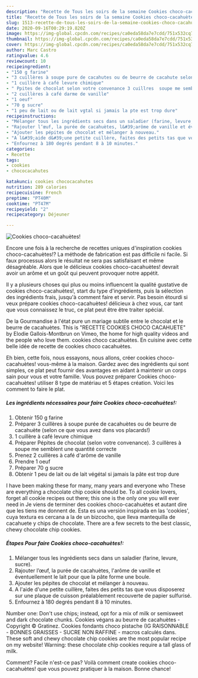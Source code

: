 ```yaml
---
description: "Recette de Tous les soirs de la semaine Cookies choco-cacahuètes!"
title: "Recette de Tous les soirs de la semaine Cookies choco-cacahuètes!"
slug: 1513-recette-de-tous-les-soirs-de-la-semaine-cookies-choco-cacahuetes
date: 2020-09-16T00:29:19.820Z
image: https://img-global.cpcdn.com/recipes/ca0eda58da7e7cdd/751x532cq70/cookies-choco-cacahuetes-photo-principale-de-la-recette.jpg
thumbnail: https://img-global.cpcdn.com/recipes/ca0eda58da7e7cdd/751x532cq70/cookies-choco-cacahuetes-photo-principale-de-la-recette.jpg
cover: https://img-global.cpcdn.com/recipes/ca0eda58da7e7cdd/751x532cq70/cookies-choco-cacahuetes-photo-principale-de-la-recette.jpg
author: Marc Castro
ratingvalue: 4.6
reviewcount: 10
recipeingredient:
- "150 g farine"
- "3 cuillères à soupe pure de cacahutes ou de beurre de cacahute selon ce que vous avez dans vos placards"
- "1 cuillère à café levure chimique"
- " Ppites de chocolat selon votre convenance 3 cuillres  soupe me semblent une quantit correcte"
- "2 cuillères à café darme de vanille"
- "1 oeuf"
- "70 g sucre"
- "1 peu de lait ou de lait vgtal si jamais la pte est trop dure"
recipeinstructions:
- "Mélanger tous les ingrédients secs dans un saladier (farine, levure, sucre)."
- "Rajouter l’œuf, la purée de cacahuètes, l&#39;arôme de vanille et éventuellement le lait pour que la pâte forme une boule."
- "Ajouter les pépites de chocolat et mélanger à nouveau."
- "A l&#39;aide d&#39;une petite cuillère, faites des petits tas que vous disposerez sur une plaque de cuisson préalablement recouverte de papier sulfurisé."
- "Enfournez à 180 degrés pendant 8 à 10 minutes."
categories:
- Recette
tags:
- cookies
- chococacahutes

katakunci: cookies chococacahutes 
nutrition: 289 calories
recipecuisine: French
preptime: "PT40M"
cooktime: "PT47M"
recipeyield: "2"
recipecategory: Déjeuner

---
```



![Cookies choco-cacahuètes!](https://img-global.cpcdn.com/recipes/ca0eda58da7e7cdd/751x532cq70/cookies-choco-cacahuetes-photo-principale-de-la-recette.jpg)

Encore une fois à la recherche de recettes uniques d'inspiration cookies choco-cacahuètes!? La méthode de fabrication est pas difficile ni facile. Si faux processus alors le résultat ne sera pas satisfaisant et même désagréable. Alors que le délicieux cookies choco-cacahuètes! devrait avoir un arôme et un goût qui peuvent provoquer notre appétit.

Il y a plusieurs choses qui plus ou moins influencent la qualité gustative de cookies choco-cacahuètes!, start du type d'ingrédients, puis la sélection des ingrédients frais, jusqu'à comment faire et servir. Pas besoin étourdi si veux prépare cookies choco-cacahuètes! délicieux à chez vous, car tant que vous connaissez le truc, ce plat peut être être traiter spécial.

De la Gourmandise à l&#39;état pure un mariage subtile entre le chocolat et le beurre de cacahuètes. This is &#34;RECETTE COOKIES CHOCO CACAHUETE&#34; by Elodie Gallois-Montbrun on Vimeo, the home for high quality videos and the people who love them. cookies choco cacahuètes. En cuisine avec cette belle idée de recette de cookies choco cacahuètes.


Eh bien, cette fois, nous essayons, nous allons, créer cookies choco-cacahuètes! vous-même à la maison. Gardez avec des ingrédients qui sont simples, ce plat peut fournir des avantages en aidant à maintenir un corps sain pour vous et votre famille. Vous pouvez préparer Cookies choco-cacahuètes! utiliser 8 type de matériau et 5 étapes création. Voici les comment to faire le plat.

<!--inarticleads1-->

##### Les ingrédients nécessaires pour faire Cookies choco-cacahuètes!:

1. Obtenir 150 g farine
1. Préparer 3 cuillères à soupe purée de cacahuètes ou de beurre de cacahuète (selon ce que vous avez dans vos placards!)
1.  1 cuillère à café levure chimique
1. Préparer  Pépites de chocolat (selon votre convenance). 3 cuillères à soupe me semblent une quantité correcte
1. Prenez 2 cuillères à café d&#39;arôme de vanille
1. Prendre 1 oeuf
1. Préparer 70 g sucre
1. Obtenir 1 peu de lait ou de lait végétal si jamais la pâte est trop dure


I have been making these for many, many years and everyone who These are everything a chocolate chip cookie should be. To all cookie lovers, forget all cookie recipes out there; this one is the only one you will ever need in Je viens de terminer des cookies choco-cacahuètes et autant dire que les tiens me donnent de. Esta es una versión inspirada en las &#39;cookies&#39;, cuya textura es cercana a la de un bizcocho, que lleva mantequilla de cacahuete y chips de chocolate. There are a few secrets to the best classic, chewy chocolate chip cookies. 

<!--inarticleads2-->

##### Étapes Pour faire Cookies choco-cacahuètes!:

1. Mélanger tous les ingrédients secs dans un saladier (farine, levure, sucre).
1. Rajouter l’œuf, la purée de cacahuètes, l&#39;arôme de vanille et éventuellement le lait pour que la pâte forme une boule.
1. Ajouter les pépites de chocolat et mélanger à nouveau.
1. A l&#39;aide d&#39;une petite cuillère, faites des petits tas que vous disposerez sur une plaque de cuisson préalablement recouverte de papier sulfurisé.
1. Enfournez à 180 degrés pendant 8 à 10 minutes.


Number one: Don&#39;t use chips; instead, opt for a mix of milk or semisweet and dark chocolate chunks. Cookies végans au beurre de cacahuètes - Copyright © Gratinez. Cookies fondants choco pistache (IG RAISONNABLE - BONNES GRAISSES - SUCRE NON RAFFINE - macros calculés dans. These soft and chewy chocolate chip cookies are the most popular recipe on my website! Warning: these chocolate chip cookies require a tall glass of milk. 


Comment? Facile n'est-ce pas? Voilà comment create cookies choco-cacahuètes! que vous pouvez pratiquer à la maison. Bonne chance!
